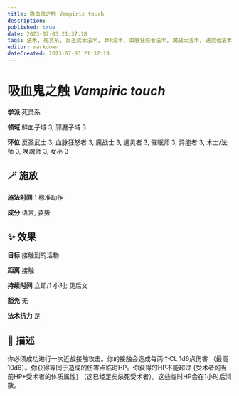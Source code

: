 ```yaml
---
title: 吸血鬼之触 Vampiric touch
description: 
published: true
date: 2023-07-03 21:37:18
tags: 法术, 死灵系, 反圣武士法术, 3环法术, 血脉狂怒者法术, 魔战士法术, 通灵者法术, 催眠师法术, 异能者法术, 术士/法师法术, 唤魂师法术, 女巫法术, 鲜血子域, 邪魔子域
editor: markdown
dateCreated: 2023-07-03 21:37:18
---
```


# **吸血鬼之触** *Vampiric touch*

**学派** 死灵系 

**领域** 鲜血子域 3, 邪魔子域 3

**环位** 反圣武士 3, 血脉狂怒者 3, 魔战士 3, 通灵者 3, 催眠师 3, 异能者 3, 术士/法师 3, 唤魂师 3, 女巫 3

## 🪄 施放

**施法时间** 1 标准动作

**成分** 语言, 姿势

## ✨ 效果 

**目标** 接触到的活物 

**距离** 接触  

**持续时间** 立即/1 小时; 见后文 

**豁免** 无

**法术抗力** 是

## 📖 描述

你必须成功进行一次近战接触攻击。你的接触会造成每两个CL 1d6点伤害 （最高10d6）。你获得等同于造成的伤害点临时HP。你获得的HP不能超过 {受术者的当前HP+受术者的体质属性} （这已经足矣杀死受术者）。这些临时HP会在1小时后消散。
    